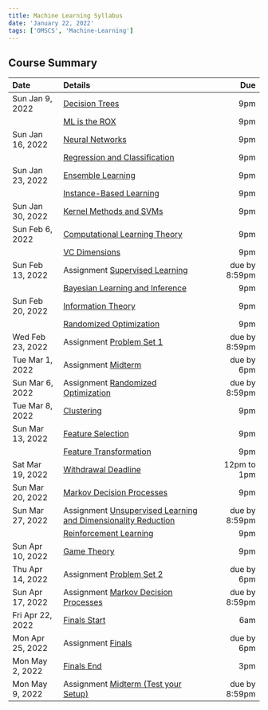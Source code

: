 ```yaml
---
title: Machine Learning Syllabus
date: 'January 22, 2022'
tags: ['OMSCS', 'Machine-Learning']
---
```


## Course Summary

| Date             | Details                                                      |           Due |
| :--------------- | :----------------------------------------------------------- | ------------: |
| Sun Jan 9, 2022  | [Decision Trees](https://gatech.instructure.com/calendar?event_id=3207375&include_contexts=course_224746) |           9pm |
|                  | [ML is the ROX](https://gatech.instructure.com/calendar?event_id=3207389&include_contexts=course_224746) |           9pm |
| Sun Jan 16, 2022 | [Neural Networks](https://gatech.instructure.com/calendar?event_id=3207381&include_contexts=course_224746) |           9pm |
|                  | [Regression and Classification](https://gatech.instructure.com/calendar?event_id=3207403&include_contexts=course_224746) |           9pm |
| Sun Jan 23, 2022 | [Ensemble Learning](https://gatech.instructure.com/calendar?event_id=3207397&include_contexts=course_224746) |           9pm |
|                  | [Instance-Based Learning](https://gatech.instructure.com/calendar?event_id=3207399&include_contexts=course_224746) |           9pm |
| Sun Jan 30, 2022 | [Kernel Methods and SVMs](https://gatech.instructure.com/calendar?event_id=3207383&include_contexts=course_224746) |           9pm |
| Sun Feb 6, 2022  | [Computational Learning Theory](https://gatech.instructure.com/calendar?event_id=3207395&include_contexts=course_224746) |           9pm |
|                  | [VC Dimensions](https://gatech.instructure.com/calendar?event_id=3207391&include_contexts=course_224746) |           9pm |
| Sun Feb 13, 2022 | Assignment [Supervised Learning](https://gatech.instructure.com/courses/224746/assignments/981988) | due by 8:59pm |
|                  | [Bayesian Learning and Inference](https://gatech.instructure.com/calendar?event_id=3207379&include_contexts=course_224746) |           9pm |
| Sun Feb 20, 2022 | [Information Theory](https://gatech.instructure.com/calendar?event_id=3207407&include_contexts=course_224746) |           9pm |
|                  | [Randomized Optimization](https://gatech.instructure.com/calendar?event_id=3207377&include_contexts=course_224746) |           9pm |
| Wed Feb 23, 2022 | Assignment [Problem Set 1](https://gatech.instructure.com/courses/224746/assignments/981982) | due by 8:59pm |
| Tue Mar 1, 2022  | Assignment [Midterm](https://gatech.instructure.com/courses/224746/assignments/981976) |    due by 6pm |
| Sun Mar 6, 2022  | Assignment [Randomized Optimization](https://gatech.instructure.com/courses/224746/assignments/981986) | due by 8:59pm |
| Tue Mar 8, 2022  | [Clustering](https://gatech.instructure.com/calendar?event_id=3207385&include_contexts=course_224746) |           9pm |
| Sun Mar 13, 2022 | [Feature Selection](https://gatech.instructure.com/calendar?event_id=3207371&include_contexts=course_224746) |           9pm |
|                  | [Feature Transformation](https://gatech.instructure.com/calendar?event_id=3207393&include_contexts=course_224746) |           9pm |
| Sat Mar 19, 2022 | [Withdrawal Deadline](https://gatech.instructure.com/calendar?event_id=3207367&include_contexts=course_224746) |   12pm to 1pm |
| Sun Mar 20, 2022 | [Markov Decision Processes](https://gatech.instructure.com/calendar?event_id=3207373&include_contexts=course_224746) |           9pm |
| Sun Mar 27, 2022 | Assignment [Unsupervised Learning and Dimensionality Reduction](https://gatech.instructure.com/courses/224746/assignments/981990) | due by 8:59pm |
|                  | [Reinforcement Learning](https://gatech.instructure.com/calendar?event_id=3207365&include_contexts=course_224746) |           9pm |
| Sun Apr 10, 2022 | [Game Theory](https://gatech.instructure.com/calendar?event_id=3207387&include_contexts=course_224746) |           9pm |
| Thu Apr 14, 2022 | Assignment [Problem Set 2](https://gatech.instructure.com/courses/224746/assignments/981984) |    due by 6pm |
| Sun Apr 17, 2022 | Assignment [Markov Decision Processes](https://gatech.instructure.com/courses/224746/assignments/981980) | due by 8:59pm |
| Fri Apr 22, 2022 | [Finals Start](https://gatech.instructure.com/calendar?event_id=3207401&include_contexts=course_224746) |           6am |
| Mon Apr 25, 2022 | Assignment [Finals](https://gatech.instructure.com/courses/224746/assignments/981974) |    due by 6pm |
| Mon May 2, 2022  | [Finals End](https://gatech.instructure.com/calendar?event_id=3207405&include_contexts=course_224746) |           3pm |
| Mon May 9, 2022  | Assignment [Midterm (Test your Setup)](https://gatech.instructure.com/courses/224746/assignments/981972) | due by 8:59pm |
